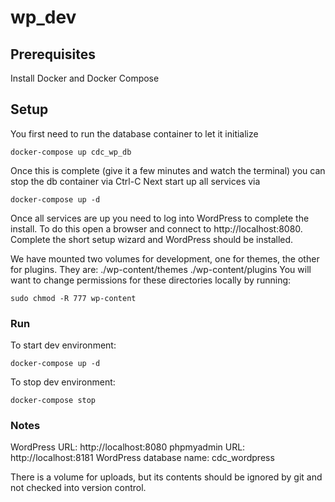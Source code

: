 # wp_dev
## Prerequisites
Install Docker and Docker Compose

## Setup
You first need to run the database container to let it initialize
```
docker-compose up cdc_wp_db
```
Once this is complete (give it a few minutes and watch the terminal) you can stop the db container via Ctrl-C
Next start up all services via
```
docker-compose up -d
```
Once all services are up you need to log into WordPress to complete the install.  To do this open a browser and connect to http://localhost:8080.  Complete the short setup wizard and WordPress should be installed.

We have mounted two volumes for development, one for themes, the other for plugins.  They are:
./wp-content/themes
./wp-content/plugins
You will want to change permissions for these directories locally by running:
```
sudo chmod -R 777 wp-content
```

### Run
To start dev environment:
```
docker-compose up -d
```
To stop dev environment:
```
docker-compose stop
```
### Notes
WordPress URL: http://localhost:8080
phpmyadmin URL: http://localhost:8181
WordPress database name: cdc_wordpress


There is a volume for uploads, but its contents should be ignored by git and not checked into version control.

